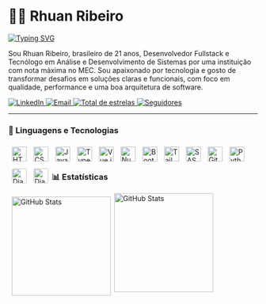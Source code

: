 # 🧑‍💻 Rhuan Ribeiro

[![Typing SVG](https://readme-typing-svg.demolab.com?font=Segoe+UI&pause=1000&color=FF79C6&center=true&width=435&lines=Desenvolvedor+Fullstack;Desenvolvedor+Frontend;Desenvolvedor+Backend)](https://git.io/typing-svg)

 Sou Rhuan Ribeiro, brasileiro de 21 anos, Desenvolvedor Fullstack e Tecnólogo em Análise e Desenvolvimento de Sistemas por uma instituição com nota máxima no MEC. Sou apaixonado por tecnologia e gosto de transformar desafios em soluções claras e funcionais, com foco em qualidade, performance e uma boa arquitetura de software.

<p align="left">
    <a href="https://www.linkedin.com/in/rhuan-ribeiro/" target="_blank">
        <img 
            alt="LinkedIn" 
            title="Conecte-se no LinkedIn" 
            src="https://custom-icon-badges.demolab.com/badge/LinkedIn-0077B5?style=for-the-badge&logo=linkedin&logoColor=white&labelColor=0a66c2"
        />
    </a>
    <a href="mailto:rhuan.augusto.ribeiro@gmail.com.br" target="_blank">
        <img 
            alt="Email" 
            title="Me envie um e-mail" 
            src="https://custom-icon-badges.demolab.com/badge/Email-D14836?style=for-the-badge&logo=gmail&logoColor=white&labelColor=bb001b"
        />
    </a>
    <a href="https://github.com/Rhuan-Ribeiro?tab=repositories&sort=stargazers">
        <img 
            alt="Total de estrelas" 
            title="Total de estrelas GitHub" 
            src="https://custom-icon-badges.demolab.com/github/stars/Rhuan-Ribeiro?color=C79600&style=for-the-badge&labelColor=%23E1AD0E&logo=star&label=estrelas"
        />
    </a>
    <a href="https://github.com/Rhuan-Ribeiro?tab=followers">
        <img 
            alt="Seguidores" 
            title="Me siga no GitHub" 
            src="https://custom-icon-badges.demolab.com/github/followers/Rhuan-Ribeiro?color=171515&labelColor=242222&style=for-the-badge&logo=github&label=Seguidores&logoColor=white"
        />
    </a>
</p>

---

### 🤖 Linguagens e Tecnologias

<img 
    align="left" 
    alt="HTML"
    title="HTML" 
    width="30px" 
    style="padding: 2px; margin: 5px;" 
    src="https://cdn.jsdelivr.net/gh/devicons/devicon@latest/icons/html5/html5-original.svg" 
/>
<img 
    align="left" 
    alt="CSS" 
    title="CSS"
    width="30px" 
    style="padding: 2px; margin: 5px;" 
    src="https://cdn.jsdelivr.net/gh/devicons/devicon@latest/icons/css3/css3-original.svg" 
/>
<img 
    align="left" 
    alt="JavaScript" 
    title="JavaScript"
    width="30px" 
    style="padding: 2px; margin: 5px;" 
    src="https://cdn.jsdelivr.net/gh/devicons/devicon@latest/icons/javascript/javascript-original.svg" 
/>
<img 
    align="left" 
    alt="TypeScript"
    title="TypeScript" 
    width="30px" 
    style="padding: 2px; margin: 5px;" 
    src="https://cdn.jsdelivr.net/gh/devicons/devicon@latest/icons/typescript/typescript-original.svg" 
/>
<img 
    align="left" 
    alt="Vue.js"
    title="Vue.js" 
    width="30px" 
    style="padding: 2px; margin: 5px;" 
    src="https://cdn.jsdelivr.net/gh/devicons/devicon@latest/icons/vuejs/vuejs-original.svg" 
/>
<img 
    align="left" 
    alt="Nuxt.js" 
    title="Nuxt.js"
    width="30px" 
    style="padding: 2px; margin: 5px;" 
    src="https://cdn.jsdelivr.net/gh/devicons/devicon@latest/icons/nuxtjs/nuxtjs-original.svg" 
/>
<img 
    align="left" 
    alt="Bootstrap"
    title="Bootstrap" 
    width="30px" 
    style="padding: 2px; margin: 5px;" 
    src="https://cdn.jsdelivr.net/gh/devicons/devicon@latest/icons/bootstrap/bootstrap-original.svg" 
/>
<img 
    align="left" 
    alt="Tailwind" 
    title="Tailwind"
    width="30px" 
    style="padding: 2px; margin: 5px;" 
    src="https://cdn.jsdelivr.net/gh/devicons/devicon@latest/icons/tailwindcss/tailwindcss-original.svg" 
/>
<img 
    align="left" 
    alt="SASS" 
    title="SASS"
    width="30px" 
    style="padding: 2px; margin: 5px;" 
    src="https://cdn.jsdelivr.net/gh/devicons/devicon@latest/icons/sass/sass-original.svg" 
/>
<img 
    align="left" 
    alt="Git" 
    title="Git"
    width="30px" 
    style="padding: 2px; margin: 5px;" 
    src="https://cdn.jsdelivr.net/gh/devicons/devicon@latest/icons/git/git-original.svg" 
/>
<img 
    align="left" 
    alt="Python" 
    title="Python"
    width="30px" 
    style="padding: 2px; margin: 5px;" 
    src="https://cdn.jsdelivr.net/gh/devicons/devicon@latest/icons/python/python-original.svg" 
/>
<img 
    align="left" 
    alt="Django" 
    title="Django"
    width="30px" 
    style="padding: 2px; margin: 5px; background-color: white;border-radius: 5px;" 
    src="https://cdn.jsdelivr.net/gh/devicons/devicon@latest/icons/django/django-plain-wordmark.svg" 
/>
<img 
    align="left" 
    alt="Django Rest Framework" 
    title="Django Rest Framework"
    width="30px" 
    style="padding: 2px; margin: 5px; background-color: white;border-radius: 5px;" 
    src="https://cdn.jsdelivr.net/gh/devicons/devicon@latest/icons/djangorest/djangorest-original.svg" 
/>

<br/>
<br/>

### 📊 Estatísticas

<p>
  <img 
    align="left" 
    alt="GitHub Stats" 
    height="200" 
    style="padding: 2px; margin: 5px;" 
    src="https://github-readme-stats.vercel.app/api?username=Rhuan-Ribeiro&show_icons=true&rank_icon=github&theme=dracula&include_all_commits=true&locale=pt-br" 
  />

<img 
      align="left" 
      alt="GitHub Stats" 
      height="200" 
      src="https://github-readme-stats.vercel.app/api/top-langs/?username=Rhuan-Ribeiro&theme=dracula&layout=compact&custom_title=Tecnologias&langs_count=9" 
  />

</p>

